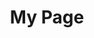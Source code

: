 ---
title: My Page
type: landing

sections:
  - block: collection
    content:
      title: "Recent Posts"
      subtitle: "Latest updates from our blog"
      text: "Stay up to date with our latest news and insights"
      filters:
        - "publication"
        - "featured"
      count: 3
    design:
      view: "card"
      columns: "3"
---